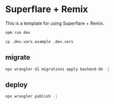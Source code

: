 # Superflare + Remix

This is a template for using Superflare + Remix.

```bash
npm run dev
```

```bash
cp .dev.vars.example .dev.vars
```

## migrate
```bash
npx wrangler d1 migrations apply backend-db -j
```

## deploy
```bash
npx wrangler publish -j
```

